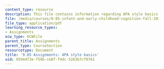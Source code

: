 ```yaml
---
content_type: resource
description: This file contains information regarding APA style basics.
file: /media/courses/9-85-infant-and-early-childhood-cognition-fall-2012/95944f3ef59bce8ff4dc5263b7cf0761_MIT9_85F12_apa.pdf
file_type: application/pdf
learning_resource_types:
- Assignments
ocw_type: OCWFile
parent_title: Assignments
parent_type: CourseSection
resourcetype: Document
title: '9.85 Assignments: APA style basics'
uid: 95944f3e-f59b-ce8f-f4dc-5263b7cf0761
---
```

